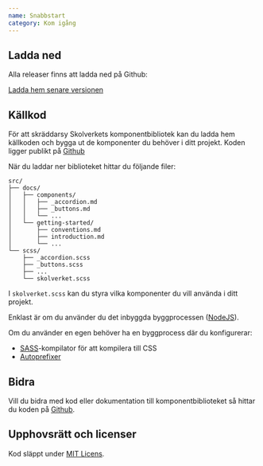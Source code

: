 ```yaml
---
name: Snabbstart
category: Kom igång
---
```


## Ladda ned

Alla releaser finns att ladda ned på Github:

<a href="https://github.com/skolverket/styleguide/releases/latest" class="btn btn-primary">Ladda hem senare versionen</a>

## Källkod

För att skräddarsy Skolverkets komponentbibliotek kan du ladda hem källkoden och bygga ut de komponenter du behöver i ditt projekt. Koden ligger publikt på [Github](https://github.com/skolverket/styleguide)

När du laddar ner biblioteket hittar du följande filer:

```
src/
├── docs/
│   ├── components/
│   │   ├── _accordion.md
│   │   ├── _buttons.md
│   │   └── ...
│   └── getting-started/
│       ├── conventions.md
│       ├── introduction.md
│       └── ...
└── scss/
    ├── _accordion.scss
    ├── _buttons.scss
    ├── ...
    └── skolverket.scss
```

I `skolverket.scss` kan du styra vilka komponenter du vill använda i ditt projekt.

Enklast är om du använder du det inbyggda byggprocessen ([NodeJS](https://nodejs.org/)).

Om du använder en egen behöver ha en byggprocess där du konfigurerar:

- [SASS](https://sass-lang.com/)-kompilator för att kompilera till CSS
- [Autoprefixer](https://github.com/postcss/autoprefixer)

## Bidra

Vill du bidra med kod eller dokumentation till komponentbiblioteket så hittar du koden
på [Github](https://github.com/skolverket/styleguide).

## Upphovsrätt och licenser
Kod släppt under [MIT Licens](https://opensource.org/licenses/MIT).

